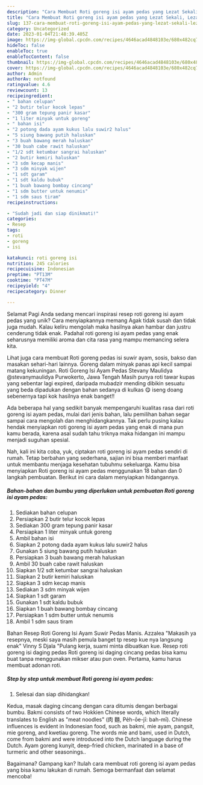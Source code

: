 ```yaml
---
description: "Cara Membuat Roti goreng isi ayam pedas yang Lezat Sekali, Lezat"
title: "Cara Membuat Roti goreng isi ayam pedas yang Lezat Sekali, Lezat"
slug: 137-cara-membuat-roti-goreng-isi-ayam-pedas-yang-lezat-sekali-lezat
category: Uncategorized
date: 2023-01-04T21:48:39.405Z
image: https://img-global.cpcdn.com/recipes/4646acad4848103e/680x482cq70/roti-goreng-isi-ayam-pedas-foto-resep-utama.jpg
hideToc: false
enableToc: true
enableTocContent: false
thumbnail: https://img-global.cpcdn.com/recipes/4646acad4848103e/680x482cq70/roti-goreng-isi-ayam-pedas-foto-resep-utama.jpg
cover: https://img-global.cpcdn.com/recipes/4646acad4848103e/680x482cq70/roti-goreng-isi-ayam-pedas-foto-resep-utama.jpg
author: Admin
authorAv: notfound
ratingvalue: 4.6
reviewcount: 13
recipeingredient:
- " bahan celupan"
- "2 butir telur kocok lepas"
- "300 gram tepung panir kasar"
- "1 liter minyak untuk goreng"
- " bahan isi"
- "2 potong dada ayam kukus lalu suwir2 halus"
- "5 siung bawang putih haluskan"
- "3 buah bawang merah haluskan"
- "30 buah cabe rawit haluskan"
- "1/2 sdt ketumbar sangrai haluskan"
- "2 butir kemiri haluskan"
- "3 sdm kecap manis"
- "3 sdm minyak wijen"
- "1 sdt garam"
- "1 sdt kaldu bubuk"
- "1 buah bawang bombay cincang"
- "1 sdm butter untuk nenumis"
- "1 sdm saus tiram"
recipeinstructions:

- "Sudah jadi dan siap dinikmati!"
categories:
- Resep
tags:
- roti
- goreng
- isi

katakunci: roti goreng isi 
nutrition: 245 calories
recipecuisine: Indonesian
preptime: "PT13M"
cooktime: "PT47M"
recipeyield: "4"
recipecategory: Dinner

---
```



Selamat Pagi Anda sedang mencari inspirasi resep roti goreng isi ayam pedas yang unik? Cara menyiapkannya memang Agak tidak susah dan tidak juga mudah. Kalau keliru mengolah maka hasilnya akan hambar dan justru cenderung tidak enak. Padahal roti goreng isi ayam pedas yang enak seharusnya memiliki aroma dan cita rasa yang mampu memancing selera kita.


Lihat juga cara membuat Roti goreng pedas isi suwir ayam, sosis, bakso dan masakan sehari-hari lainnya. Goreng dalam minyak panas api kecil sampai matang kekuningan. Roti Goreng Isi Ayam Pedas Stevany Maulidya @stevanymaulidya Purwokerto, Jawa Tengah Masih punya roti tawar kupas yang sebentar lagi expired, daripada mubadzir mending dibikin sesuatu yang beda dipadukan dengan bahan sedanya di kulkas 😋 iseng doang sebenernya tapi kok hasilnya enak banget!!

Ada beberapa hal yang sedikit banyak mempengaruhi kualitas rasa dari roti goreng isi ayam pedas, mulai dari jenis bahan, lalu pemilihan bahan segar sampai cara mengolah dan menghidangkannya. Tak perlu pusing kalau hendak menyiapkan roti goreng isi ayam pedas yang enak di mana pun kamu berada, karena asal sudah tahu triknya maka hidangan ini mampu menjadi suguhan spesial.


Nah, kali ini kita coba, yuk, ciptakan roti goreng isi ayam pedas sendiri di rumah. Tetap berbahan yang sederhana, sajian ini bisa memberi manfaat untuk membantu menjaga kesehatan tubuhmu sekeluarga. Kamu bisa menyiapkan Roti goreng isi ayam pedas menggunakan 18 bahan dan 0 langkah pembuatan. Berikut ini cara dalam menyiapkan hidangannya.

<!--inarticleads1-->

##### Bahan-bahan dan bumbu yang diperlukan untuk pembuatan Roti goreng isi ayam pedas:

1. Sediakan  bahan celupan
1. Persiapkan 2 butir telur kocok lepas
1. Sediakan 300 gram tepung panir kasar
1. Persiapkan 1 liter minyak untuk goreng
1. Ambil  bahan isi
1. Siapkan 2 potong dada ayam kukus lalu suwir2 halus
1. Gunakan 5 siung bawang putih haluskan
1. Persiapkan 3 buah bawang merah haluskan
1. Ambil 30 buah cabe rawit haluskan
1. Siapkan 1/2 sdt ketumbar sangrai haluskan
1. Siapkan 2 butir kemiri haluskan
1. Siapkan 3 sdm kecap manis
1. Sediakan 3 sdm minyak wijen
1. Siapkan 1 sdt garam
1. Gunakan 1 sdt kaldu bubuk
1. Siapkan 1 buah bawang bombay cincang
1. Persiapkan 1 sdm butter untuk nenumis
1. Ambil 1 sdm saus tiram


Bahan Resep Roti Goreng Isi Ayam Suwir Pedas Manis. Azzalea &#34;Makasih ya resepnya, meski saya masih pemula banget tp resep kue nya langsung enak&#34; Vinny S Djala &#34;Pulang kerja, suami minta dibuatkan kue. Resep roti goreng isi daging pedas Roti goreng isi daging cincang pedas bisa kamu buat tanpa menggunakan mikser atau pun oven. Pertama, kamu harus membuat adonan roti. 

<!--inarticleads2-->

##### Step by step untuk membuat Roti goreng isi ayam pedas:


1. Selesai dan siap dihidangkan!

Kedua, masak daging cincang dengan cara ditumis dengan berbagai bumbu. Bakmi consists of two Hokkien Chinese words, which literally translates to English as &#34;meat noodles&#34; (肉 麵, Pe̍h-ōe-jī: bah-mī). Chinese influences is evident in Indonesian food, such as bakmi, mie ayam, pangsit, mie goreng, and kwetiau goreng. The words mie and bami, used in Dutch, come from bakmi and were introduced into the Dutch language during the Dutch. Ayam goreng kunyit, deep-fried chicken, marinated in a base of turmeric and other seasonings.. 

Bagaimana? Gampang kan? Itulah cara membuat roti goreng isi ayam pedas yang bisa kamu lakukan di rumah. Semoga bermanfaat dan selamat mencoba!

